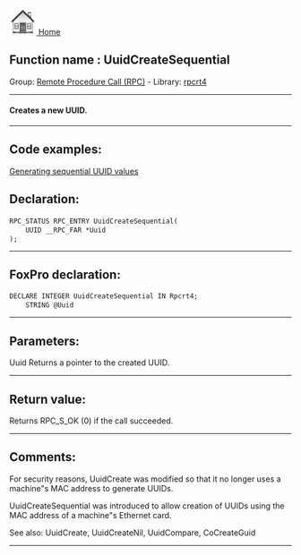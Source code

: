 [<img src="../../images/home.png"> Home ](https://github.com/VFPX/Win32API)  

## Function name : UuidCreateSequential
Group: [Remote Procedure Call (RPC)](../../functions_group.md#Remote_Procedure_Call_(RPC))  -  Library: [rpcrt4](../../libraries.md#rpcrt4)  
***  


#### Creates a new UUID.
***  


## Code examples:
[Generating sequential UUID values](../../samples/sample_587.md)  

## Declaration:
```foxpro  
RPC_STATUS RPC_ENTRY UuidCreateSequential(
	UUID __RPC_FAR *Uuid
);  
```  
***  


## FoxPro declaration:
```foxpro  
DECLARE INTEGER UuidCreateSequential IN Rpcrt4;
	STRING @Uuid  
```  
***  


## Parameters:
Uuid
Returns a pointer to the created UUID.  
***  


## Return value:
Returns RPC_S_OK (0) if the call succeeded.  
***  


## Comments:
For security reasons, UuidCreate was modified so that it no longer uses a machine"s MAC address to generate UUIDs.   
  
UuidCreateSequential was introduced to allow creation of UUIDs using the MAC address of a machine"s Ethernet card.  
  
See also: UuidCreate, UuidCreateNil, UuidCompare, CoCreateGuid   
  
***  

